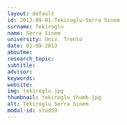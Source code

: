 ```yaml
---
layout: default 
id: 2013-09-01-Tekiroglu-Serra Sinem
surname: Tekiroglu
name: Serra Sinem
university: Univ. Trento
date: 01-09-2013
aboutme: 
research_topic: 
subtitle: 
advisor: 
keywords: 
website: 
img: tekiroglu.jpg
thumbnail: tekiroglu_thumb.jpg
alt: Tekiroglu Serra Sinem
modal-id: stud59
---
```

